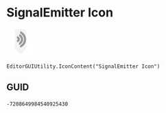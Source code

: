 # SignalEmitter Icon
![](/img/SignalEmitter%20Icon.png)

``` CSharp
EditorGUIUtility.IconContent("SignalEmitter Icon")
```
## GUID
```
-7208649984540925430
```
